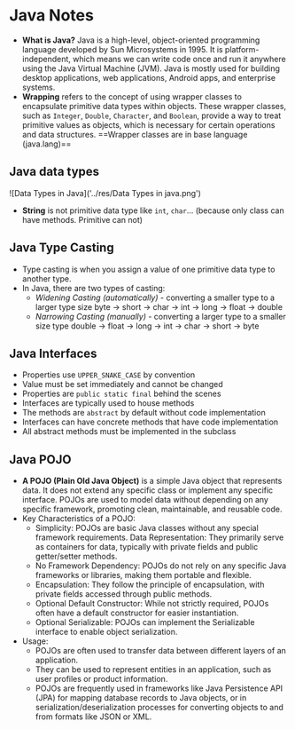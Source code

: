 # Java Notes

- **What is Java?** Java is a high-level, object-oriented programming language developed by Sun Microsystems in 1995. It is platform-independent, which means we can write code once and run it anywhere using the Java Virtual Machine (JVM). Java is mostly used for building desktop applications, web applications, Android apps, and enterprise systems.
- **Wrapping** refers to the concept of using wrapper classes to encapsulate primitive data types within objects. These wrapper classes, such as `Integer`, `Double`, `Character`, and `Boolean`, provide a way to treat primitive values as objects, which is necessary for certain operations and data structures. ==Wrapper classes are in base language (java.lang)==

## Java data types

![Data Types in Java]('../res/Data Types in java.png')

- **String** is not primitive data type like `int`, `char`... (because only class can have methods. Primitive can not)

## Java Type Casting

- Type casting is when you assign a value of one primitive data type to another type.
- In Java, there are two types of casting:
  - _Widening Casting (automatically)_ - converting a smaller type to a larger type size
    byte -> short -> char -> int -> long -> float -> double
  - _Narrowing Casting (manually)_ - converting a larger type to a smaller size type
    double -> float -> long -> int -> char -> short -> byte

## Java Interfaces

- Properties use `UPPER_SNAKE_CASE` by convention
- Value must be set immediately and cannot be changed
- Properties are `public static final` behind the scenes
- Interfaces are typically used to house methods
- The methods are `abstract` by default without code implementation
- Interfaces can have concrete methods that have code implementation
- All abstract methods must be implemented in the subclass

## Java POJO

- **A POJO (Plain Old Java Object)** is a simple Java object that represents data. It does not extend any specific class or implement any specific interface. POJOs are used to model data without depending on any specific framework, promoting clean, maintainable, and reusable code.
- Key Characteristics of a POJO:
  - Simplicity:
    POJOs are basic Java classes without any special framework requirements.
    Data Representation:
    They primarily serve as containers for data, typically with private fields and public getter/setter methods.
  - No Framework Dependency:
    POJOs do not rely on any specific Java frameworks or libraries, making them portable and flexible.
  - Encapsulation:
    They follow the principle of encapsulation, with private fields accessed through public methods.
  - Optional Default Constructor:
    While not strictly required, POJOs often have a default constructor for easier instantiation.
  - Optional Serializable:
    POJOs can implement the Serializable interface to enable object serialization.
- Usage:
  - POJOs are often used to transfer data between different layers of an application.
  - They can be used to represent entities in an application, such as user profiles or product information.
  - POJOs are frequently used in frameworks like Java Persistence API (JPA) for mapping database records to Java objects, or in serialization/deserialization processes for converting objects to and from formats like JSON or XML.
